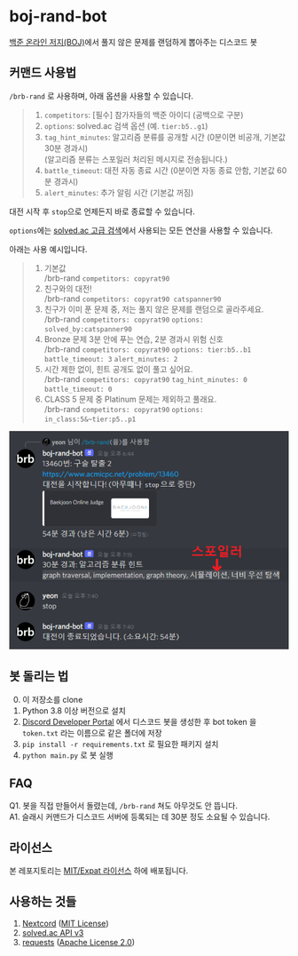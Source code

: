 # boj-rand-bot

[백준 온라인 저지(BOJ)](https://www.acmicpc.net/)에서 풀지 않은 문제를 랜덤하게 뽑아주는 디스코드 봇

## 커맨드 사용법

`/brb-rand` 로 사용하며, 아래 옵션을 사용할 수 있습니다.
> 1. `competitors`: [필수] 참가자들의 백준 아이디 (공백으로 구분)
> 2. `options`: solved.ac 검색 옵션 (예. `tier:b5..g1`)
> 3. `tag_hint_minutes`: 알고리즘 분류를 공개할 시간 (0분이면 비공개, 기본값 30분 경과시)\
  (알고리즘 분류는 스포일러 처리된 메시지로 전송됩니다.)
> 4. `battle_timeout`: 대전 자동 종료 시간 (0분이면 자동 종료 안함, 기본값 60분 경과시)
> 5. `alert_minutes`: 추가 알림 시간 (기본값 꺼짐)

대전 시작 후 `stop`으로 언제든지 바로 종료할 수 있습니다.

`options`에는 [solved.ac 고급 검색](https://solved.ac/search)에서 사용되는 모든 연산을 사용할 수 있습니다.

아래는 사용 예시입니다.

> 1. 기본값\
> /brb-rand `competitors: copyrat90`
> 2. 친구와의 대전!\
> /brb-rand `competitors: copyrat90 catspanner90` 
> 3. 친구가 이미 푼 문제 중, 저는 풀지 않은 문제를 랜덤으로 골라주세요.\
> /brb-rand `competitors: copyrat90` `options: solved_by:catspanner90`
> 4. Bronze 문제 3분 안에 푸는 연습, 2분 경과시 위험 신호\
> /brb-rand `competitors: copyrat90` `options: tier:b5..b1` `battle_timeout: 3` `alert_minutes: 2`
> 5. 시간 제한 없이, 힌트 공개도 없이 풀고 싶어요.\
> /brb-rand `competitors: copyrat90` `tag_hint_minutes: 0` `battle_timeout: 0`
> 6. CLASS 5 문제 중 Platinum 문제는 제외하고 풀래요.\
> /brb-rand `competitors: copyrat90` `options: in_class:5&~tier:p5..p1`

![](showcase.png)


## 봇 돌리는 법

0. 이 저장소를 clone
1. Python 3.8 이상 버전으로 설치
2. [Discord Developer Portal](https://discord.com/developers/applications) 에서 디스코드 봇을 생성한 후 bot token 을 `token.txt` 라는 이름으로 같은 폴더에 저장
3. `pip install -r requirements.txt` 로 필요한 패키지 설치
4. `python main.py` 로 봇 실행

## FAQ

Q1. 봇을 직접 만들어서 돌렸는데, `/brb-rand` 쳐도 아무것도 안 뜹니다.\
A1. 슬래시 커맨드가 디스코드 서버에 등록되는 데 30분 정도 소요될 수 있습니다.

## 라이선스

본 레포지토리는 [MIT/Expat 라이선스](LICENSE) 하에 배포됩니다.

## 사용하는 것들

1. [Nextcord](https://github.com/nextcord/nextcord/) ([MIT License](https://github.com/nextcord/nextcord/blob/master/LICENSE))
2. [solved.ac API v3](https://github.com/solvedac/unofficial-documentation)
3. [requests](https://github.com/psf/requests) ([Apache License 2.0](https://github.com/psf/requests/blob/main/LICENSE))
